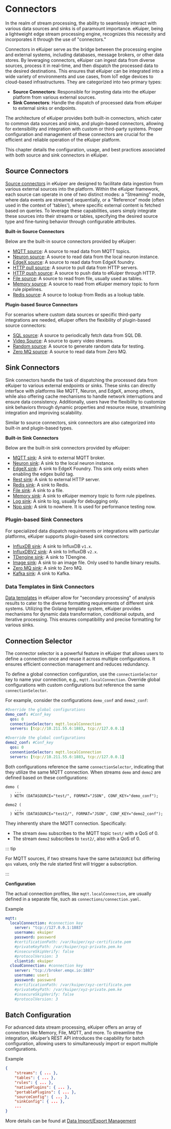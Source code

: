 # Connectors

In the realm of stream processing, the ability to seamlessly interact with various data sources and sinks is of paramount importance. eKuiper, being a lightweight edge stream processing engine, recognizes this necessity and incorporates it through the use of "connectors."

Connectors in eKuiper serve as the bridge between the processing engine and external systems, including databases, message brokers, or other data stores. By leveraging connectors, eKuiper can ingest data from diverse sources, process it in real-time, and then dispatch the processed data to the desired destinations. This ensures that eKuiper can be integrated into a wide variety of environments and use cases, from IoT edge devices to cloud-based infrastructures. They are categorized into two primary types:

- **Source Connectors**: Responsible for ingesting data into the eKuiper platform from various external sources.
- **Sink Connectors**: Handle the dispatch of processed data from eKuiper to external sinks or endpoints.

The architecture of eKuiper provides both built-in connectors, which cater to common data sources and sinks, and plugin-based connectors, allowing for extensibility and integration with custom or third-party systems. Proper configuration and management of these connectors are crucial for the efficient and reliable operation of the eKuiper platform.

This chapter details the configuration, usage, and best practices associated with both source and sink connectors in eKuiper.

## Source Connectors

[Source connectors](./sources/overview.md) in eKuiper are designed to facilitate data ingestion from various external sources into the platform. Within the eKuiper framework, each source can operate in one of two distinct modes: a "Streaming" mode, where data events are streamed sequentially, or a "Reference" mode (often used in the context of 'tables'), where specific external content is fetched based on queries. To leverage these capabilities, users simply integrate these sources into their streams or tables, specifying the desired source type and fine-tuning behavior through configurable attributes.

**Built-in Source Connectors**

Below are the built-in source connectors provided by eKuiper:

- [MQTT source](./sources/builtin/mqtt.md): A source to read data from MQTT topics.
- [Neuron source](./sources/builtin/neuron.md): A source to read data from the local neuron instance.
- [EdgeX source](./sources/builtin/edgex.md): A source to read data from EdgeX foundry.
- [HTTP pull source](./sources/builtin/http_pull.md): A source to pull data from HTTP servers.
- [HTTP push source](./sources/builtin/http_push.md): A source to push data to eKuiper through HTTP.
- [File source](./sources/builtin/file.md): A source to read from file, usually used as tables.
- [Memory source](./sources/builtin/memory.md): A source to read from eKuiper memory topic to form rule pipelines.
- [Redis source](./sources/builtin/redis.md): A source to lookup from Redis as a lookup table.

**Plugin-based Source Connectors**

For scenarios where custom data sources or specific third-party integrations are needed, eKuiper offers the flexibility of plugin-based source connectors:

- [SQL source](./sources/plugin/sql.md): A source to periodically fetch data from SQL DB.
- [Video Source](./sources/plugin/video.md): A source to query video streams. 
- [Random source](./sources/plugin/random.md): A source to generate random data for testing.
- [Zero MQ source](./sources/plugin/zmq.md): A source to read data from Zero MQ.

## Sink Connectors

Sink connectors handle the task of dispatching the processed data from eKuiper to various external endpoints or sinks. These sinks can directly interface with platforms like MQTT, Neuron, and EdgeX, among others, while also offering cache mechanisms to handle network interruptions and ensure data consistency. Additionally, users have the flexibility to customize sink behaviors through dynamic properties and resource reuse, streamlining integration and improving scalability.

Similar to source connectors, sink connectors are also categorized into built-in and plugin-based types.

**Built-in Sink Connectors**

Below are the built-in sink connectors provided by eKuiper:

- [MQTT sink](./sinks/builtin/mqtt.md): A sink to external MQTT broker.
- [Neuron sink](./sinks/builtin/neuron.md): A sink to the local neuron instance.
- [EdgeX sink](./sinks/builtin/edgex.md): A sink to EdgeX Foundry. This sink only exists when enabling the edgex build tag.
- [Rest sink](./sinks/builtin/rest.md): A sink to external HTTP server.
- [Redis sink](./sinks/builtin/redis.md): A sink to Redis.
- [File sink](./sinks/builtin/file.md): A sink to a file.
- [Memory sink](./sinks/builtin/memory.md): A sink to eKuiper memory topic to form rule pipelines.
- [Log sink](./sinks/builtin/log.md): A sink to log, usually for debugging only.
- [Nop sink](./sinks/builtin/nop.md): A sink to nowhere. It is used for performance testing now.

### Plugin-based Sink Connectors

For specialized data dispatch requirements or integrations with particular platforms, eKuiper supports plugin-based sink connectors:

- [InfluxDB sink](./sinks/plugin/influx.md): A sink to InfluxDB `v1.x`.
- [InfluxDBV2 sink](./sinks/plugin/influx2.md): A sink to InfluxDB `v2.x`.
- [TDengine sink](./sinks/plugin/tdengine.md): A sink to TDengine.
- [Image sink](./sinks/plugin/image.md): A sink to an image file. Only used to handle binary results.
- [Zero MQ sink](./sinks/plugin/zmq.md): A sink to Zero MQ.
- [Kafka sink](./sinks/plugin/kafka.md): A sink to Kafka.

### Data Templates in Sink Connectors

[Data templates](./sinks/data_template.md) in eKuiper allow for "secondary processing" of analysis results to cater to the diverse formatting requirements of different sink systems. Utilizing the Golang template system, eKuiper provides mechanisms for dynamic data transformation, conditional outputs, and iterative processing. This ensures compatibility and precise formatting for various sinks. 

## Connection Selector

The connector selector is a powerful feature in eKuiper that allows users to define a connection once and reuse it across multiple configurations. It ensures efficient connection management and reduces redundancy.

To define a global connection configuration, use the `connectionSelector` key to name your connection, e.g., `mqtt.localConnection`. Override global configurations with custom configurations but reference the same `connectionSelector`.

For example, consider the configurations `demo_conf` and `demo2_conf`:

```yaml
#Override the global configurations
demo_conf: #Conf_key
  qos: 0
  connectionSelector: mqtt.localConnection 
  servers: [tcp://10.211.55.6:1883, tcp://127.0.0.1]

#Override the global configurations
demo2_conf: #Conf_key
  qos: 0
  connentionSelector: mqtt.localConnection
  servers: [tcp://10.211.55.6:1883, tcp://127.0.0.1]
```

Both configurations reference the same `connectionSelector`, indicating that they utilize the same MQTT connection. When streams `demo` and `demo2` are defined based on these configurations:

```text
demo (
    ...
  ) WITH (DATASOURCE="test/", FORMAT="JSON", CONF_KEY="demo_conf");

demo2 (
    ...
  ) WITH (DATASOURCE="test2/", FORMAT="JSON", CONF_KEY="demo2_conf");

```

They inherently share the MQTT connection. Specifically:

- The stream `demo` subscribes to the MQTT topic `test/` with a QoS of 0.
- The stream `demo2` subscribes to `test2/`, also with a QoS of 0.

::: tip

For MQTT sources, if two streams have the same `DATASOURCE` but differing `qos` values, only the rule started first will trigger a subscription.

:::

**Configuration**

The actual connection profiles, like `mqtt.localConnection`, are usually defined in a separate file, such as `connections/connection.yaml`. 

Example

```yaml
mqtt:
  localConnection: #connection key
    server: "tcp://127.0.0.1:1883"
    username: ekuiper
    password: password
    #certificationPath: /var/kuiper/xyz-certificate.pem
    #privateKeyPath: /var/kuiper/xyz-private.pem.ke
    #insecureSkipVerify: false
    #protocolVersion: 3
    clientid: ekuiper
  cloudConnection: #connection key
    server: "tcp://broker.emqx.io:1883"
    username: user1
    password: password
    #certificationPath: /var/kuiper/xyz-certificate.pem
    #privateKeyPath: /var/kuiper/xyz-private.pem.ke
    #insecureSkipVerify: false
    #protocolVersion: 3
```

## Batch Configuration

For advanced data stream processing, eKuiper offers an array of connectors like Memory, File, MQTT, and more. To streamline the integration, eKuiper’s REST API introduces the capability for batch configuration, allowing users to simultaneously import or export multiple configurations.

Example

```json
{
    "streams": { ... },
    "tables": { ... },
    "rules": { ... },
    "nativePlugins": { ... },
    "portablePlugins": { ... },
    "sourceConfig": { ... },
    "sinkConfig": { ... },
    ...
}
```

More details can be found at [Data Import/Export Management](../api/restapi/data.md)
